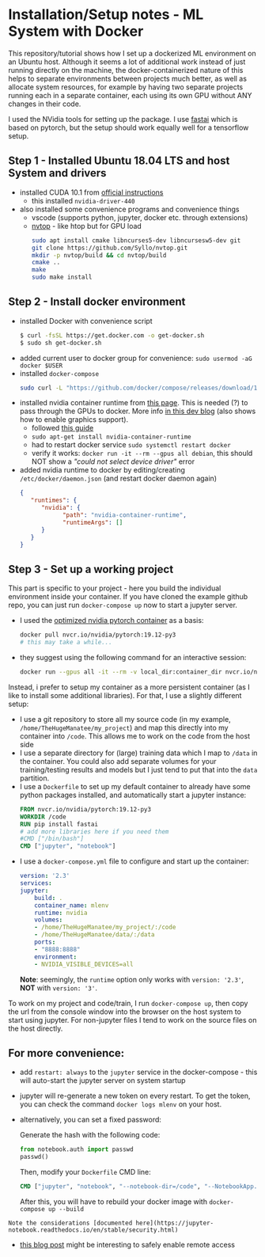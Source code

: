 # Installation/Setup notes - ML System with Docker
This repository/tutorial shows how I set up a dockerized ML environment on an Ubuntu host. Although it seems a lot of additional work instead of just running directly on the machine, the docker-containerized nature of this helps to separate environments between projects much better, as well as allocate system resources, for example by having two separate projects running each in a separate container, each using its own GPU without ANY changes in their code.

I used the NVidia tools for setting up the package. I use [fastai](https://docs.fast.ai) which is based on pytorch, but the setup should work equally well for a tensorflow setup.

## Step 1 - Installed Ubuntu 18.04 LTS and host System and drivers
 - installed CUDA 10.1 from [official instructions](https://developer.nvidia.com/cuda-downloads?target_os=Linux&target_arch=x86_64&target_distro=Ubuntu&target_version=1804&target_type=debnetwork)
    - this installed `nvidia-driver-440`
 - also installed some convenience programs and convenience things
    - vscode (supports python, jupyter, docker etc. through extensions)
    - [nvtop](https://github.com/Syllo/nvtop) - like htop but for GPU load
      ```bash
      sudo apt install cmake libncurses5-dev libncursesw5-dev git
      git clone https://github.com/Syllo/nvtop.git
      mkdir -p nvtop/build && cd nvtop/build
      cmake ..
      make
      sudo make install
      ```
## Step 2 - Install docker environment
 - installed Docker with convenience script
    ```bash
    $ curl -fsSL https://get.docker.com -o get-docker.sh
    $ sudo sh get-docker.sh
    ```
 - added current user to docker group for convenience: `sudo usermod -aG docker $USER`
 - installed `docker-compose`
   ```bash
   sudo curl -L "https://github.com/docker/compose/releases/download/1.25.1/docker-compose-$(uname -s)-$(uname -m)" -o /usr/bin/docker-compose
   ```
 - installed nvidia container runtime from [this page](https://developer.nvidia.com/nvidia-container-runtime). 
    This is needed (?) to pass through the GPUs to docker. 
    More info [in this dev blog](https://devblogs.nvidia.com/gpu-containers-runtime/) (also shows how to enable graphics support).
    - followed [this guide](http://collabnix.com/introducing-new-docker-cli-api-support-for-nvidia-gpus-under-docker-engine-19-03-0-beta-release/)
    - `sudo apt-get install nvidia-container-runtime`
    - had to restart docker service `sudo systemctl restart docker`
    - verify it works: `docker run -it --rm --gpus all debian`, this should NOT show a *"could not select device driver"* error
 - added nvidia runtime to docker by editing/creating `/etc/docker/daemon.json` (and restart docker daemon again)
   ```json
   {
      "runtimes": {
         "nvidia": {
               "path": "nvidia-container-runtime",
               "runtimeArgs": []
         }
      }
   }
   ```
## Step 3 - Set up a working project
This part is specific to your project - here you build the individual environment inside your container. If you have cloned the example github repo, you can just run `docker-compose up` now to start a jupyter server.
 - I used the [optimized nvidia pytorch container](https://ngc.nvidia.com/catalog/containers/nvidia:pytorch) as a basis:
    ```bash
    docker pull nvcr.io/nvidia/pytorch:19.12-py3
    # this may take a while...
    ```
 - they suggest using the following command for an interactive session:
    ```bash
    docker run --gpus all -it --rm -v local_dir:container_dir nvcr.io/nvidia/pytorch:19.12-py3
    ```

Instead, i prefer to setup my container as a more persistent container (as I like to install some additional libraries). For that, I use a slightly different setup:
 - I use a git repository to store all my source code (in my example, `/home/TheHugeManatee/my_project`) and map this directly into my container into `/code`. This allows me to work on the code from the host side
 - I use a separate directory for (large) training data which I map to `/data` in the container. You could also add separate volumes for your training/testing results and models but I just tend to put that into the `data` partition.
 - I use a `Dockerfile` to set up my default container to already have some python packages installed, and automatically start a jupyter instance:
    ```Dockerfile
    FROM nvcr.io/nvidia/pytorch:19.12-py3
    WORKDIR /code
    RUN pip install fastai
    # add more libraries here if you need them
    #CMD ["/bin/bash"]
    CMD ["jupyter", "notebook"]
    ```
 - I use a `docker-compose.yml` file to configure and start up the container:
    ```yml
    version: '2.3'
    services:
    jupyter:
        build: .
        container_name: mlenv
        runtime: nvidia
        volumes:
        - /home/TheHugeManatee/my_project/:/code
        - /home/TheHugeManatee/data/:/data
        ports:
        - "8888:8888"
        environment:
        - NVIDIA_VISIBLE_DEVICES=all
    ```
    **Note**: seemingly, the `runtime` option only works with `version: '2.3'`, **NOT** with `version: '3'`.

To work on my project and code/train, I run `docker-compose up`, then copy the url from the console window into the browser on the host system to start using jupyter. For non-jupyter files I tend to work on the source files on the host directly.


## For more convenience:
   - add `restart: always` to the `jupyter` service in the docker-compose - this will auto-start the jupyter server on system startup
   - jupyter will re-generate a new token on every restart. To get the token, you can check the command `docker logs mlenv` on your host.
   - alternatively, you can set a fixed password: 

        Generate the hash with the following code:
        ```python
        from notebook.auth import passwd
        passwd()
        ```
        Then, modify your `Dockerfile` CMD line:
        ```Dockerfile
        CMD ["jupyter", "notebook", "--notebook-dir=/code", "--NotebookApp.password='sha1:c7e6e0960789:076aa53621717f7be7eede61a95fd9772ec74784'"]
        ```
        After this, you will have to rebuild your docker image with `docker-compose up --build`

    Note the considerations [documented here](https://jupyter-notebook.readthedocs.io/en/stable/security.html)
   - [this blog post](https://ljvmiranda921.github.io/notebook/2018/01/31/running-a-jupyter-notebook/) might be interesting to safely enable remote access